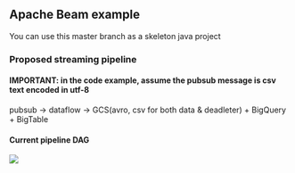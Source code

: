 ## Apache Beam example

You can use this master branch as a skeleton java project

### Proposed streaming pipeline

#### IMPORTANT: in the code example, assume the pubsub message is csv text encoded in utf-8

pubsub -> dataflow -> GCS(avro, csv for both data & deadleter) + BigQuery + BigTable

#### Current pipeline DAG
![](https://raw.githubusercontent.com/bindiego/raycom/streaming/pipeline_dag.png)
